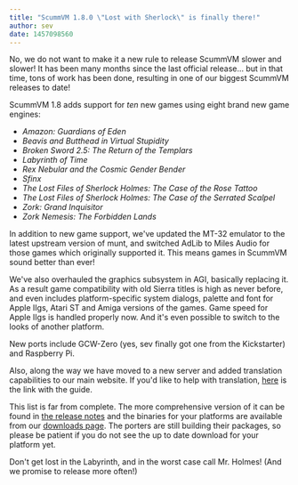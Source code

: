 ```yaml
---
title: "ScummVM 1.8.0 \"Lost with Sherlock\" is finally there!"
author: sev
date: 1457098560
---
```


No, we do not want to make it a new rule to release ScummVM slower and slower! It has been many months since the last official release... but in that time, tons of work has been done, resulting in one of our biggest ScummVM releases to date!

ScummVM 1.8 adds support for *ten* new games using eight brand new game engines:

*   *Amazon: Guardians of Eden*
*   *Beavis and Butthead in Virtual Stupidity*
*   *Broken Sword 2.5: The Return of the Templars*
*   *Labyrinth of Time*
*   *Rex Nebular and the Cosmic Gender Bender*
*   *Sfinx*
*   *The Lost Files of Sherlock Holmes: The Case of the Rose Tattoo*
*   *The Lost Files of Sherlock Holmes: The Case of the Serrated Scalpel*
*   *Zork: Grand Inquisitor*
*   *Zork Nemesis: The Forbidden Lands*

In addition to new game support, we've updated the MT-32 emulator to the latest upstream version of munt, and switched AdLib to Miles Audio for those games which originally supported it. This means games in ScummVM sound better than ever!

We've also overhauled the graphics subsystem in AGI, basically replacing it. As a result game compatibility with old Sierra titles is high as never before, and even includes platform-specific system dialogs, palette and font for Apple IIgs, Atari ST and Amiga versions of the games. Game speed for Apple IIgs is handled properly now. And it's even possible to switch to the looks of another platform.

New ports include GCW-Zero (yes, sev finally got one from the Kickstarter) and Raspberry Pi.

Also, along the way we have moved to a new server and added translation capabilities to our main website. If you'd like to help with translation, [here](http://wiki.scummvm.org/index.php/HOWTO-Translate_ScummVM_Web_Site) is the link with the guide.

This list is far from complete. The more comprehensive version of it can be found in [the release notes](/frs/scummvm/1.8.0/ReleaseNotes) and the binaries for your platforms are available from our [downloads page](/downloads/). The porters are still building their packages, so please be patient if you do not see the up to date download for your platform yet.

Don't get lost in the Labyrinth, and in the worst case call Mr. Holmes! (And we promise to release more often!)
